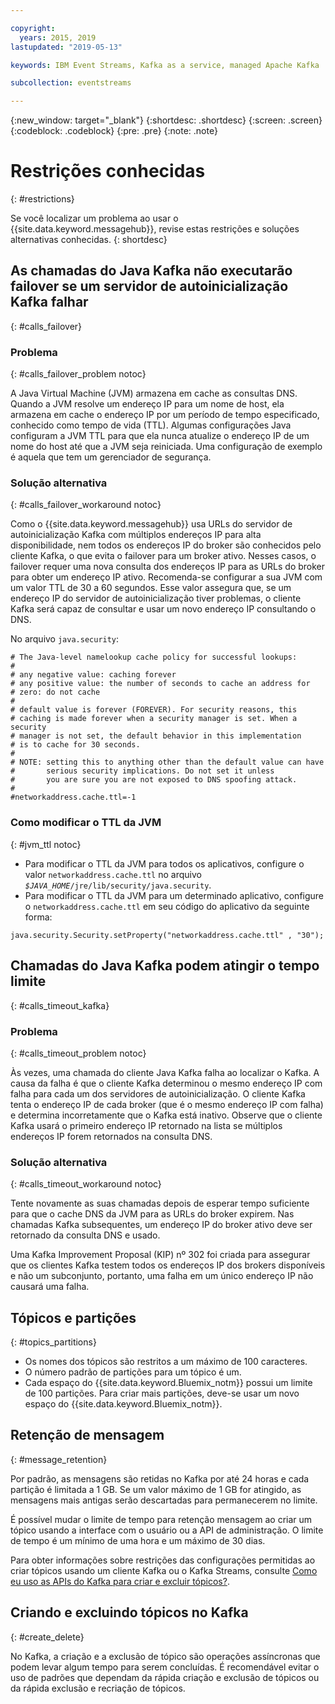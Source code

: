 ```yaml
---

copyright:
  years: 2015, 2019
lastupdated: "2019-05-13"

keywords: IBM Event Streams, Kafka as a service, managed Apache Kafka

subcollection: eventstreams

---
```


{:new_window: target="_blank"}
{:shortdesc: .shortdesc}
{:screen: .screen}
{:codeblock: .codeblock}
{:pre: .pre}
{:note: .note}


# Restrições conhecidas
{: #restrictions}

Se você localizar um problema ao usar o {{site.data.keyword.messagehub}}, revise estas restrições e soluções
alternativas conhecidas. 
{: shortdesc}

## As chamadas do Java Kafka não executarão failover se um servidor de autoinicialização Kafka falhar
{: #calls_failover}

### Problema
{: #calls_failover_problem notoc}

A Java Virtual Machine (JVM) armazena em cache as consultas DNS. Quando a JVM resolve um endereço IP para um nome de host,
ela armazena em cache o endereço IP por um período de tempo especificado, conhecido como tempo de vida (TTL). Algumas
configurações Java configuram a JVM TTL para que ela nunca atualize o endereço IP de um nome do host até que a JVM seja reiniciada. Uma configuração de exemplo é aquela que tem um gerenciador de segurança.

### Solução alternativa
{: #calls_failover_workaround notoc}

Como o {{site.data.keyword.messagehub}} usa URLs do servidor de autoinicialização Kafka com múltiplos endereços
IP para alta disponibilidade, nem todos os endereços IP do broker são conhecidos pelo cliente Kafka, o que evita o failover para um
broker ativo. Nesses casos, o failover requer uma nova consulta dos endereços IP para as URLs do broker para obter um endereço IP
ativo. Recomenda-se configurar a sua JVM com um valor TTL de 30 a 60 segundos. Esse valor assegura que, se um endereço IP do servidor
de autoinicialização tiver problemas, o cliente Kafka será capaz de consultar e usar um novo endereço IP consultando o DNS.

No arquivo <code>java.security</code>: 

```
# The Java-level namelookup cache policy for successful lookups:
#
# any negative value: caching forever
# any positive value: the number of seconds to cache an address for
# zero: do not cache
#
# default value is forever (FOREVER). For security reasons, this
# caching is made forever when a security manager is set. When a security
# manager is not set, the default behavior in this implementation
# is to cache for 30 seconds.
#
# NOTE: setting this to anything other than the default value can have
#       serious security implications. Do not set it unless
#       you are sure you are not exposed to DNS spoofing attack.
#
#networkaddress.cache.ttl=-1
```

### Como modificar o TTL da JVM
{: #jvm_ttl notoc}
* Para modificar o TTL da JVM para todos os aplicativos, configure o valor <code>networkaddress.cache.ttl</code> no
arquivo <code><var class="keyword varname">$JAVA_HOME</var>/jre/lib/security/java.security</code>.
* Para modificar o TTL da JVM para um determinado aplicativo, configure o <code>networkaddress.cache.ttl</code> em seu código do aplicativo da seguinte forma:
```
java.security.Security.setProperty("networkaddress.cache.ttl" , "30");
```

## Chamadas do Java Kafka podem atingir o tempo limite
{: #calls_timeout_kafka}

### Problema
{: #calls_timeout_problem notoc}

Às vezes, uma chamada do cliente Java Kafka falha ao localizar o Kafka. A causa da falha é que o cliente Kafka determinou o
mesmo endereço IP com falha para cada um dos servidores de autoinicialização. O cliente Kafka tenta o endereço IP de cada broker
(que é o mesmo endereço IP com falha) e determina incorretamente que o Kafka está inativo. Observe que o cliente Kafka usará o
primeiro endereço IP retornado na lista se múltiplos endereços IP forem retornados na consulta DNS.

### Solução alternativa
{: #calls_timeout_workaround notoc}

Tente novamente as suas chamadas depois de esperar tempo suficiente para que o cache DNS da JVM para as URLs do broker
expirem. Nas chamadas Kafka subsequentes, um endereço IP do broker ativo deve ser retornado da consulta DNS e usado. 

Uma Kafka Improvement Proposal (KIP) nº 302 foi criada para assegurar que os clientes Kafka testem todos os endereços
IP dos brokers disponíveis e não um subconjunto, portanto, uma falha em um único endereço IP não causará uma falha.


## Tópicos e partições
{: #topics_partitions}

*  Os nomes dos tópicos são restritos a um máximo de 100 caracteres.
*  O número padrão de partições para um tópico é um.
*  Cada espaço do {{site.data.keyword.Bluemix_notm}} possui um limite de 100 partições. Para criar
                    mais partições, deve-se usar um novo espaço do {{site.data.keyword.Bluemix_notm}}.

<!--following message retention info duplicted in FAQs eventstreams108-->

## Retenção de mensagem
{: #message_retention}

Por padrão, as mensagens são retidas no Kafka por até 24 horas e cada partição é limitada a 1 GB. Se um valor máximo de 1 GB for atingido, as mensagens mais antigas serão descartadas para permanecerem
no limite.

É possível mudar o limite de tempo para retenção mensagem ao criar um tópico usando a interface
com o usuário ou a API de administração. O limite de tempo é um mínimo de uma hora e um máximo de 30 dias.

Para obter informações sobre restrições das configurações permitidas ao criar tópicos usando um cliente Kafka ou o Kafka Streams, consulte [Como eu uso as APIs do Kafka para criar e excluir tópicos?](/docs/services/EventStreams?topic=eventstreams-faqs#topic_admin).

## Criando e excluindo tópicos no Kafka
{: #create_delete}

No Kafka, a criação e a exclusão de tópico são operações assíncronas que podem levar algum tempo
para serem concluídas. É recomendável evitar o uso de padrões que dependam da rápida criação e exclusão
de tópicos ou da rápida exclusão e recriação de tópicos.

<!--
## Kafka REST API
{: #trouble_rest}

<br/>
**Is this specific to old Standard only? If so I'll move to specific Standard topic.**
{: note}

*  Only the binary-embedded format is supported for requests and
   responses. The Avro and JSON embedded formats are not supported.
*  Concurrent requests are not supported for a consumer instance.
   Read, commit, or delete requests corresponding to a consumer
   instance should be sent only after a response is received for
   any outstanding requests of that instance.

-->
<!--
<br/>
**Is this specific to old Standard only? If so I'll move to specific Standard topic.**
{: note}

## Kafka REST API rate limitation
{: #kafka_rate}

Applications using the Kafka REST API can be subject to rate
limiting for each ApiKey. When this limiting occurs, the API
responds with the following HTTP error:

<code>429 Too Many Requests</code>
{:screen}

If you see this error, wait and submit the request again.

<br/>
**Is this specific to old Standard only? If so I'll move to specific Standard topic.**
{: note}
-->
<!--12/04/18 - Karen: same info duplicated at messagehub108 -->
<!--
## Kafka REST API daily restart
{: #rest_restart}

The Kafka REST API restarts once a day for a short period of
time. During this period, the Kafka REST API might become
unavailable. If this happens, you are recommended to retry your
request. After the REST API has restarted, you will have to
create your Kafka consumer instances again. If this is the case, the
REST API returns the following JSON:

```'{"error_code":40403,"message":"Consumer instance not found."}'
```
{:screen}
-->
<!--
## Kafka high-level consumer API
{: #kafka_consumer}

You cannot use the Apache Kafka 0.8.2 simple or high-level
consumer API with {{site.data.keyword.messagehub}}. Instead, you can use the earliest supported Kafka consumer API, which is 0.10.
-->
